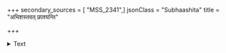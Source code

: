 +++
secondary_sources = [ "MSS_2341",]
jsonClass = "Subhaashita"
title = "अभिशस्तवत् प्रपश्यन्ति"

+++

<details><summary>Text</summary>

अभिशस्तवत् प्रपश्यन्ति दरिद्रं पार्श्वतः स्थितम्।  
दारिद्र्यं पातिकं लोके कस्तच्छंसितुमर्हति॥
</details>
